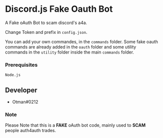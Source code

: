 # Discord.js Fake Oauth Bot
A Fake oAuth Bot to scam discord's a4a.

Change Token and prefix in ``config.json``.

You can add your own commandes, in the ``commands`` folder.
Some fake oauth commands are already added in the ``oauth`` folder and some utility commands in the ``utility`` folder inside the main ``commands`` folder.

### Prerequisites

```
Node.js
```
## Developer 

- Otman#0212 

### Note

Please Note that this is a **FAKE** oAuth bot code, mainly used to **SCAM** people auth4auth trades.
